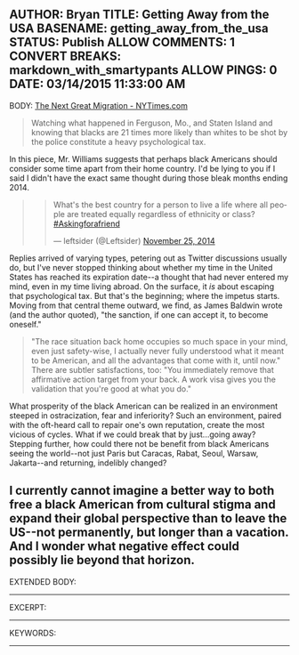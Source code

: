 AUTHOR: Bryan
TITLE: Getting Away from the USA
BASENAME: getting_away_from_the_usa
STATUS: Publish
ALLOW COMMENTS: 1
CONVERT BREAKS: markdown_with_smartypants
ALLOW PINGS: 0
DATE: 03/14/2015 11:33:00 AM
-----
BODY:
[The Next Great Migration - NYTimes.com](http://www.nytimes.com/2015/03/01/opinion/sunday/the-next-great-migration.html?_r=0)

> Watching what happened in Ferguson, Mo., and Staten Island and knowing that blacks are 21 times more likely than whites to be shot by the police constitute a heavy psychological tax.

In this piece, Mr. Williams suggests that perhaps black Americans should consider some time apart from their home country. I'd be lying to you if I said I didn't have the exact same thought during those bleak months ending 2014.

> <blockquote class="twitter-tweet" lang="en"><p>What&#39;s the best country for a person to live a life where all people are treated equally regardless of ethnicity or class? <a href="https://twitter.com/hashtag/Askingforafriend?src=hash">#Askingforafriend</a></p>&mdash; leftsider (@Leftsider) <a href="https://twitter.com/Leftsider/status/537331935367168002">November 25, 2014</a></blockquote>
<script async src="//platform.twitter.com/widgets.js" charset="utf-8"></script>

Replies arrived of varying types, petering out as Twitter discussions usually do, but I've never stopped thinking about whether my time in the United States has reached its expiration date--a thought that had never entered my mind, even in my time living abroad. On the surface, it *is* about escaping that psychological tax. But that's the beginning; where the impetus starts. Moving from that central theme outward, we find, as James Baldwin wrote (and the author quoted), "the sanction, if one can accept it, to become oneself."

> "The race situation back home occupies so much space in your mind, even just safety-wise, I actually never fully understood what it meant to be American, and all the advantages that come with it, until now." There are subtler satisfactions, too: "You immediately remove that affirmative action target from your back. A work visa gives you the validation that you're good at what you do."

What prosperity of the black American can be realized in an environment steeped in ostracization, fear and inferiority? Such an environment, paired with the oft-heard call to repair one's own reputation, create the most vicious of cycles. What if we could break that by just...going away? Stepping further, how could there not be benefit from black Americans seeing the world--not just Paris but Caracas, Rabat, Seoul, Warsaw, Jakarta--and returning, indelibly changed? 

I currently cannot imagine a better way to both free a black American from cultural stigma and expand their global perspective than to leave the US--not permanently, but longer than a vacation. And I wonder what negative effect could possibly lie beyond that horizon.
-----
EXTENDED BODY:

-----
EXCERPT:

-----
KEYWORDS:

-----


